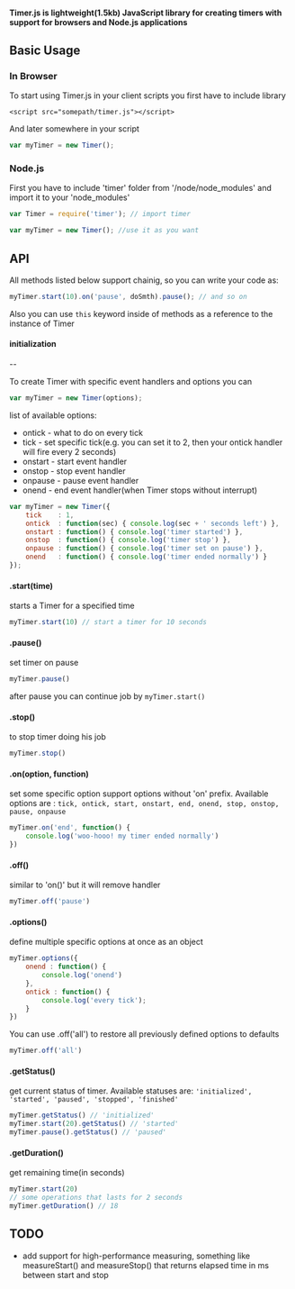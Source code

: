 #### Timer.js is lightweight(1.5kb) JavaScript library for creating timers with support for browsers and Node.js applications

## Basic Usage

### In Browser

To start using Timer.js in your client scripts you first have to include library

```
<script src="somepath/timer.js"></script>
```

And later somewhere in your script

```javascript
var myTimer = new Timer();
```

### Node.js

First you have to include 'timer' folder from '/node/node_modules' and import it to your 'node_modules'

```JavaScript
var Timer = require('timer'); // import timer

var myTimer = new Timer(); //use it as you want

```



## API

All methods listed below support chainig, so you can write your code as:

```javascript
myTimer.start(10).on('pause', doSmth).pause(); // and so on
```

Also you can use ```this``` keyword inside of methods as a reference to the instance of Timer

#### initialization

--

To create Timer with specific event handlers and options you can

```javascript
var myTimer = new Timer(options);
```

list of available options:
* ontick - what to do on every tick
* tick - set specific tick(e.g. you can set it to 2, then your ontick handler will fire every 2 seconds)
* onstart - start event handler
* onstop - stop event handler
* onpause - pause event handler
* onend - end event handler(when Timer stops without interrupt)

```javascript
var myTimer = new Timer({
	tick    : 1,
	ontick  : function(sec) { console.log(sec + ' seconds left') },
	onstart : function() { console.log('timer started') },
	onstop  : function() { console.log('timer stop') },
	onpause : function() { console.log('timer set on pause') },
	onend   : function() { console.log('timer ended normally') }
});
```


#### .start(time)

starts a Timer for a specified time

```JavaScript
myTimer.start(10) // start a timer for 10 seconds
```

#### .pause()

set timer on pause

```javascript
myTimer.pause()
```
after pause you can continue job by ```myTimer.start()```

#### .stop()

to stop timer doing his job

```JavaScript
myTimer.stop()
```

#### .on(option, function)

set some specific option
support options without 'on' prefix. Available options are : ```tick, ontick, start, onstart, end, onend, stop, onstop, pause, onpause```

```javascript
myTimer.on('end', function() {
	console.log('woo-hooo! my timer ended normally')
})
```

#### .off()

similar to 'on()' but it will remove handler

```javascript
myTimer.off('pause')
```

#### .options()

define multiple specific options at once as an object


```javascript
myTimer.options({
    onend : function() {
        console.log('onend')
    },
    ontick : function() {
        console.log('every tick');
    }
})
```

You can use .off('all') to restore all previously defined options to defaults

```javascript
myTimer.off('all')
```

#### .getStatus()

get current status of timer. Available statuses are: ``` 'initialized', 'started', 'paused', 'stopped', 'finished' ```

```JavaScript
myTimer.getStatus() // 'initialized'
myTimer.start(20).getStatus() // 'started'
myTimer.pause().getStatus() // 'paused'
```

#### .getDuration()

get remaining time(in seconds)

```JavaScript
myTimer.start(20)
// some operations that lasts for 2 seconds
myTimer.getDuration() // 18
```

## TODO

- add support for high-performance measuring, something like measureStart() and measureStop() that returns elapsed time in ms between start and stop
